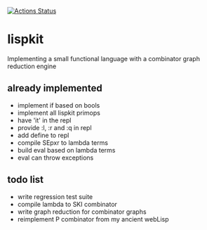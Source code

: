[![Actions Status](https://github.com/thma/lispkit/workflows/Haskell%20CI/badge.svg)](https://github.com/thma/lispkit/actions)

# lispkit
Implementing a small functional language with a combinator graph reduction engine

## already implemented
- implement if based on bools 
- implement all lispkit primops
- have 'it' in the repl
- provide :l, :r and :q in repl
- add define to repl
- compile SEpxr to lambda terms
- build eval based on lambda terms
- eval can throw exceptions

## todo list
- write regression test suite
- compile lambda to SKI combinator
- write graph reduction for combinator graphs
- reimplement P combinator from my ancient webLisp
